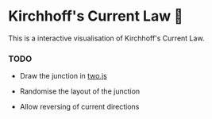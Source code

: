 # Kirchhoff's Current Law :crystal_ball:

This is a interactive visualisation of Kirchhoff's Current Law.

### TODO

* Draw the junction in [two.js](http://jonobr1.github.io/two.js/)

* Randomise the layout of the junction

* Allow reversing of current directions
